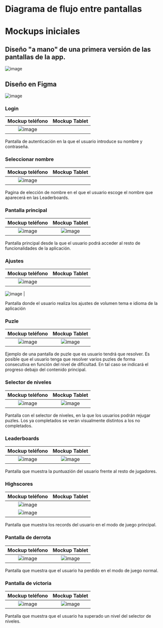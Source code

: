 # Diagrama de flujo entre pantallas



# Mockups iniciales
## Diseño "a mano" de una primera versión de las pantallas de la app.

![image](https://github.com/Diego-a-lopez/ScapeTheAds/assets/72018929/b380e732-80b8-47d0-8901-afb11f239930)

## Diseño en Figma

![image](https://github.com/Diego-a-lopez/ScapeTheAds/assets/72018929/465137b2-9f2f-4822-9913-dc50c5276029)

### Login

| Mockup teléfono       | Mockup Tablet            |
| :-------------------: | :----------------------: |
|![image](https://github.com/Diego-a-lopez/ScapeTheAds/assets/72018929/f229a76d-c4d2-4a42-821b-e28c07714b99) | |

Pantalla de autenticación en la que el usuario introduce su nombre y contraseña.

### Seleccionar nombre
| Mockup teléfono       | Mockup Tablet            |
| :-------------------: | :----------------------: |
|![image](https://github.com/Diego-a-lopez/ScapeTheAds/assets/72018929/ea1776d0-2b19-41ef-a50c-6e83e2a42887)| |

Pagina de elección de nombre en el que el usuario escoge el nombre que aparecerá en las Leaderboards.

### Pantalla principal

| Mockup teléfono       | Mockup Tablet            |
| :-------------------: | :----------------------: |
|![image](https://github.com/Diego-a-lopez/ScapeTheAds/assets/72018929/08f3d5f4-c0a6-4a42-9dd0-a5c537c11df1) |![image](https://github.com/Diego-a-lopez/ScapeTheAds/assets/71869193/c4f07c1a-bf3a-494e-b924-af67b87ebb8d)|

Pantalla principal desde la que el usuario podrá acceder al resto de funcionalidades de la aplicación.

### Ajustes
| Mockup teléfono       | Mockup Tablet            |
| :-------------------: | :----------------------: |
| ![image](https://github.com/Diego-a-lopez/ScapeTheAds/assets/71869193/86e5933a-be99-45fd-809a-9aedb9453bc1) | 
![image](https://github.com/Diego-a-lopez/ScapeTheAds/assets/71869193/a1996222-0d55-42f6-9760-7a44c52068d0)
|

Pantalla donde el usuario realiza los ajustes de volumen tema e idioma de la aplicación

### Puzle

| Mockup teléfono       | Mockup Tablet            |
| :-------------------: | :----------------------: |
|![image](https://github.com/Diego-a-lopez/ScapeTheAds/assets/72018929/c162f9f5-b21c-4c89-9e80-4fac08fc3e34) | ![image](https://github.com/Diego-a-lopez/ScapeTheAds/assets/71869193/9a6c41c6-dea7-41e6-9834-44fa8c2f9c6c)|

Ejemplo de una pantalla de puzle que es usuario tendrá que resolver. Es posible que el usuario tenga que resolver varios puzles de forma consecutiva en función del nivel de dificultad. En tal caso se indicará el progreso debajo del contenido principal.

### Selector de niveles

| Mockup teléfono       | Mockup Tablet            |
| :-------------------: | :----------------------: |
|![image](https://github.com/Diego-a-lopez/ScapeTheAds/assets/72018929/0520a5b4-5562-42ef-9e33-ebffb9ec5383)|![image](https://github.com/Diego-a-lopez/ScapeTheAds/assets/71868889/1d5bf8d0-290a-4d33-904b-52dd89c41609) |



Pantalla con el selector de niveles, en la que los usuarios podrán rejugar puzles. Los ya completados se verán visualmente distintos a los no completados.

### Leaderboards

| Mockup teléfono       | Mockup Tablet            |
| :-------------------: | :----------------------: |
|![image](https://github.com/Diego-a-lopez/ScapeTheAds/assets/72018929/d9e371a8-57ad-4657-9cb7-6bfba555cf70)|![image](https://github.com/Diego-a-lopez/ScapeTheAds/assets/71869193/f03c345e-8196-4f2f-b8c2-e77ecc44fde7) |


Pantalla que muestra la puntuazión del usuario frente al resto de jugadores.

### Highscores

| Mockup teléfono       | Mockup Tablet            |
| :-------------------: | :----------------------: |
|![image](https://github.com/Diego-a-lopez/ScapeTheAds/assets/72018929/958fe224-9e7f-4d48-a18e-6db31653819a) | 
![image](https://github.com/Diego-a-lopez/ScapeTheAds/assets/71869193/1b0d60f7-bbe0-43a8-8278-2d51fe58ab89) |


Pantalla que muestra los records del usuario en el modo de juego principal.

### Pantalla de derrota

| Mockup teléfono       | Mockup Tablet            |
| :-------------------: | :----------------------: |
|![image](https://github.com/Diego-a-lopez/ScapeTheAds/assets/72018929/710ae85e-e147-4db1-8de0-a8dae7802196) |![image](https://github.com/Diego-a-lopez/ScapeTheAds/assets/71868889/1856dd8b-b4a5-48fa-b539-5d47f68e13ce) |

Pantalla que muestra que el usuario ha perdido en el modo de juego normal.

### Pantalla de victoria

| Mockup teléfono       | Mockup Tablet            |
| :-------------------: | :----------------------: |
|![image](https://github.com/Diego-a-lopez/ScapeTheAds/assets/72018929/b4917bdb-ab80-4ddf-a520-85c20850383f) |![image](https://github.com/Diego-a-lopez/ScapeTheAds/assets/71868889/6ba2bcb8-b806-4a6f-8cde-739b2f961e37) |


Pantalla que muestra que el usuario ha superado un nivel del selector de niveles.